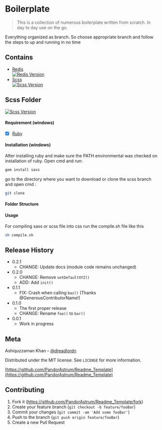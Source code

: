 # Boilerplate 
> This is a collection of numerous boilerplate written from scratch. In day to day use on the go. 

Everything organized as branch. So choose appropriate branch and follow the steps to up and running in no time

## Contains
- [Redis](#redis-folder)    
[![Redis Version][redis-image]][redis-url]
- [Scss](#scss-folder)  
[![Scss Version][scss-image]][scss-url]



## Scss Folder 
[![Scss Version][scss-image]][scss-url]
#### Requirement (windows)
- [x] [Ruby](https://rubyinstaller.org/) 

#### Installation (windows)
After installing ruby and make sure the PATH environmental was checked on installation of ruby. Open cmd and run:

```bash
gem install sass
```

go to the directory where you want to download or clone the scss branch and open cmd :

```bash
git clone
```

#### Folder Structure

#### Usage
For compiling sass or scss file into css run the compile.sh file like this

```bash
sh compile.sh
```

<!-- Markdown link & img dfn's -->
[redis-image]: https://img.shields.io/badge/Redis-2.4-yellow.svg?style=for-the-badge&logo=redis
[redis-url]: https://www.python.org/

[scss-image]: https://img.shields.io/badge/Sass-3.7.4-yellow.svg?style=for-the-badge&logo=sass
[scss-url]: https://www.npmjs.com/
[npm-downloads]: https://img.shields.io/npm/dm/datadog-metrics.svg?style=flat-square

[travis-image]: https://travis-ci.org/PandorAstrum/_vault.svg?branch=master
[travis-url]: https://travis-ci.org/PandorAstrum/_vault

[appveyor-image]: https://ci.appveyor.com/api/projects/status/8dxrtild5jew79pq?svg=true
[appveyor-url]: https://ci.appveyor.com/project/PandorAstrum/vault

[ReadTheDoc]: https://github.com/yourname/yourproject/wiki

## Release History

* 0.2.1
    * CHANGE: Update docs (module code remains unchanged)
* 0.2.0
    * CHANGE: Remove `setDefaultXYZ()`
    * ADD: Add `init()`
* 0.1.1
    * FIX: Crash when calling `baz()` (Thanks @GenerousContributorName!)
* 0.1.0
    * The first proper release
    * CHANGE: Rename `foo()` to `bar()`
* 0.0.1
    * Work in progress

## Meta

Ashiquzzaman Khan – [@dreadlordn](https://twitter.com/dreadlordn)

Distributed under the MIT license. See ``LICENSE`` for more information.

[https://github.com/PandorAstrum/Readme_Template](https://github.com/PandorAstrum/Readme_Template)

## Contributing

1. Fork it (<https://github.com/PandorAstrum/Readme_Template/fork>)
2. Create your feature branch (`git checkout -b feature/fooBar`)
3. Commit your changes (`git commit -am 'Add some fooBar'`)
4. Push to the branch (`git push origin feature/fooBar`)
5. Create a new Pull Request